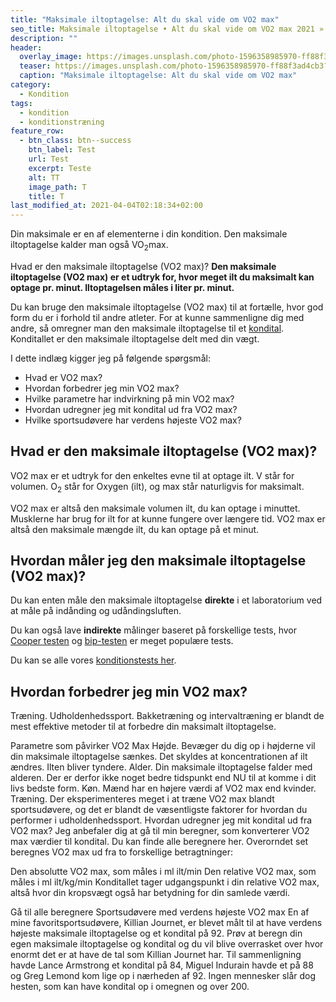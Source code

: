 ```yaml
---
title: "Maksimale iltoptagelse: Alt du skal vide om VO2 max"
seo_title: Maksimale iltoptagelse • Alt du skal vide om VO2 max 2021 »
description: ""
header:
  overlay_image: https://images.unsplash.com/photo-1596358985970-ff88f3ad4cb3?ixid=MXwxMjA3fDB8MHxzZWFyY2h8MTA2fHxydW5uaW5nfGVufDB8fDB8&ixlib=rb-1.2.1&auto=format&fit=crop&w=1900&q=60
  teaser: https://images.unsplash.com/photo-1596358985970-ff88f3ad4cb3?ixid=MXwxMjA3fDB8MHxzZWFyY2h8MTA2fHxydW5uaW5nfGVufDB8fDB8&ixlib=rb-1.2.1&auto=format&fit=crop&w=400&q=60
  caption: "Maksimale iltoptagelse: Alt du skal vide om VO2 max"
category:
  - Kondition
tags:
  - kondition
  - konditionstræning
feature_row:
  - btn_class: btn--success
    btn_label: Test
    url: Test
    excerpt: Teste
    alt: TT
    image_path: T
    title: T
last_modified_at: 2021-04-04T02:18:34+02:00
---
```


Din maksimale er en af elementerne i din kondition. Den maksimale iltoptagelse kalder man også VO<sub>2</sub>max.

Hvad er den maksimale iltoptagelse (VO2 max)? **Den maksimale iltoptagelse (VO2 max) er et udtryk for, hvor meget ilt du maksimalt kan optage pr. minut. Iltoptagelsen måles i liter pr. minut.** 

Du kan bruge den maksimale iltoptagelse (VO2 max) til at fortælle, hvor god form du er i forhold til andre atleter. For at kunne sammenligne dig med andre, så omregner man den maksimale iltoptagelse til et [kondital](/kondital/). Konditallet er den maksimale iltoptagelse delt med din vægt.

I dette indlæg kigger jeg på følgende spørgsmål:

- Hvad er VO2 max?
- Hvordan forbedrer jeg min VO2 max?
- Hvilke parametre har indvirkning på min VO2 max?
- Hvordan udregner jeg mit kondital ud fra VO2 max?
- Hvilke sportsudøvere har verdens højeste VO2 max?

## Hvad er den maksimale iltoptagelse (VO2 max)?

VO2 max er et udtryk for den enkeltes evne til at optage ilt. V står for volumen. O<sub>2</sub> står for Oxygen (ilt), og max står naturligvis for maksimalt.

VO2 max er altså den maksimale volumen ilt, du kan optage i minuttet. Musklerne har brug for ilt for at kunne fungere over længere tid. VO2 max er altså den maksimale mængde ilt, du kan optage på et minut.

## Hvordan måler jeg den maksimale iltoptagelse (VO2 max)?

Du kan enten måle den maksimale iltoptagelse **direkte** i et laboratorium ved at måle på indånding og udåndingsluften.

Du kan også lave **indirekte** målinger baseret på forskellige tests, hvor [Cooper testen](/cooper-test/) og [bip-testen](/bip-test/) er meget populære tests.

Du kan se alle vores [konditionstests her](/test-kondition-konditest-kondital/).

## Hvordan forbedrer jeg min VO2 max?

Træning. Udholdenhedssport. Bakketræning og intervaltræning er blandt de mest effektive metoder til at forbedre din maksimalt iltoptagelse.

Parametre som påvirker VO2 Max
Højde. Bevæger du dig op i højderne vil din maksimale iltoptagelse sænkes. Det skyldes at koncentrationen af ilt ændres. Ilten bliver tyndere.
Alder. Din maksimale iltoptagelse falder med alderen. Der er derfor ikke noget bedre tidspunkt end NU til at komme i dit livs bedste form.
Køn. Mænd har en højere værdi af VO2 max end kvinder.
Træning. Der eksperimenteres meget i at træne VO2 max blandt sportsudøvere, og det er blandt de væsentligste faktorer for hvordan du performer i udholdenhedssport.
Hvordan udregner jeg mit kondital ud fra VO2 max?
Jeg anbefaler dig at gå til min beregner, som konverterer VO2 max værdier til kondital. Du kan finde alle beregnere her. Overorndet set beregnes VO2 max ud fra to forskellige betragtninger:

Den absolutte VO2 max, som måles i ml ilt/min
Den relative VO2 max, som måles i ml ilt/kg/min
Konditallet tager udgangspunkt i din relative VO2 max, altså hvor din kropsvægt også har betydning for din samlede værdi.

Gå til alle beregnere
Sportsudøvere med verdens højeste VO2 max
En af mine favoritsportsudøvere, Killian Journet, er blevet målt til at have verdens højeste maksimale iltoptagelse og et kondital på 92. Prøv at beregn din egen maksimale iltoptagelse og kondital og du vil blive overrasket over hvor enormt det er at have de tal som Killian Journet har. Til sammenligning havde Lance Armstrong et kondital på 84, Miguel Indurain havde et på 88 og Greg Lemond kom lige op i nærheden af 92. Ingen mennesker slår dog hesten, som kan have kondital op i omegnen og over 200.